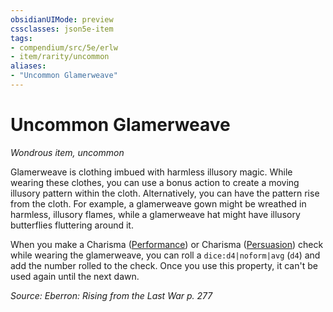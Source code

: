 ```yaml
---
obsidianUIMode: preview
cssclasses: json5e-item
tags:
- compendium/src/5e/erlw
- item/rarity/uncommon
aliases: 
- "Uncommon Glamerweave"
---
```

# Uncommon Glamerweave
*Wondrous item, uncommon*  


Glamerweave is clothing imbued with harmless illusory magic. While wearing these clothes, you can use a bonus action to create a moving illusory pattern within the cloth. Alternatively, you can have the pattern rise from the cloth. For example, a glamerweave gown might be wreathed in harmless, illusory flames, while a glamerweave hat might have illusory butterflies fluttering around it.

When you make a Charisma ([Performance](2-Mechanics/CLI/rules/skills.md#Performance)) or Charisma ([Persuasion](2-Mechanics/CLI/rules/skills.md#Persuasion)) check while wearing the glamerweave, you can roll a `dice:d4|noform|avg` (`d4`) and add the number rolled to the check. Once you use this property, it can't be used again until the next dawn.

*Source: Eberron: Rising from the Last War p. 277*